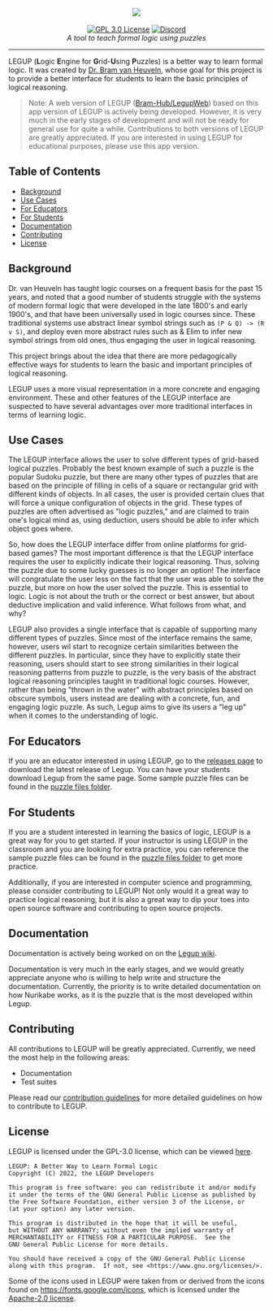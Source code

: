 <p align="center">
    <img src="https://user-images.githubusercontent.com/46334090/180582690-a65937c6-6766-40f7-a21e-c1d8bbb3b26a.png"></a>
    <br />
    <br />
    <a href="https://choosealicense.com/licenses/gpl-3.0/"><img src="https://img.shields.io/badge/license-GPL%203.0-red" alt="GPL 3.0 License"></a>
    <a href="https://discord.gg/Ym5p6zUQjE"><img src="https://img.shields.io/discord/882735190785527848.svg?label=discord&color=yellow&logo=discord" alt="Discord"></a>
    <br />
    <i>A tool to teach formal logic using puzzles</i>
</p>
<hr />

LEGUP (**L**ogic **E**ngine for **G**rid-**U**sing **P**uzzles) is a better way to learn formal logic. It was created by [Dr. Bram van Heuveln](https://science.rpi.edu/itws/faculty/bram-van-heuveln), whose goal for this project is to provide a better interface for students to learn the basic principles of logical reasoning.

> Note: A web version of LEGUP ([Bram-Hub/LegupWeb](https://github.com/Bram-Hub/LegupWeb)) based on this app version of LEGUP is actively being developed. However, it is very much in the early stages of development and will not be ready for general use for quite a while. Contributions to both versions of LEGUP are greatly appreciated. If you are interested in using LEGUP for educational purposes, please use this app version.

## Table of Contents
- [Background](#background)
- [Use Cases](#use-cases)
- [For Educators](#for-educators)
- [For Students](#for-students)
- [Documentation](#documentation)
- [Contributing](#contributing)
- [License](#license)

## Background
Dr. van Heuveln has taught logic courses on a frequent basis for the past 15 years, and noted that a good number of students struggle with the systems of modern formal logic that were developed in the late 1800's and early 1900's, and that have been universally used in logic courses since. These traditional systems use abstract linear symbol strings such as `(P & Q) -> (R v S)`, and deploy even more abstract rules such as & Elim to infer new symbol strings from old ones, thus engaging the user in logical reasoning. 

This project brings about the idea that there are more pedagogically effective ways for students to learn the basic and important principles of logical reasoning. 

LEGUP uses a more visual representation in a more concrete and engaging environment. These and other features of the LEGUP interface are suspected to have several advantages over more traditional interfaces in terms of learning logic.

## Use Cases
The LEGUP interface allows the user to solve different types of grid-based logical puzzles. Probably the best known example of such a puzzle is the popular Sudoku puzzle, but there are many other types of puzzles that are based on the principle of filling in cells of a square or rectangular grid with different kinds of objects. In all cases, the user is provided certain clues that will force a unique configuration of objects in the grid. These types of puzzles are often advertised as "logic puzzles," and are claimed to train one's logical mind as, using deduction, users should be able to infer which object goes where.

So, how does the LEGUP interface differ from online platforms for grid-based games? The most important difference is that the LEGUP interface requires the user to explicitly indicate their logical reasoning. Thus, solving the puzzle due to some lucky guesses is no longer an option! The interface will congratulate the user less on the fact that the user was able to solve the puzzle, but more on how the user solved the puzzle. This is essential to logic. Logic is not about the truth or the correct or best answer, but about deductive implication and valid inference. What follows from what, and why? 

LEGUP also provides a single interface that is capable of supporting many different types of puzzles. Since most of the interface remains the same, however, users wil start to recognize certain similarities between the different puzzles. In particular, since they have to explicitly state their reasoning, users should start to see strong similarities in their logical reasoning patterns from puzzle to puzzle, is the very basis of the abstract logical reasoning principles taught in traditional logic courses. However, rather than being "thrown in the water" with abstract principles based on obscure symbols, users instead are dealing with a concrete, fun, and engaging logic puzzle. As such, Legup aims to give its users a "leg up" when it comes to the understanding of logic.

## For Educators
If you are an educator interested in using LEGUP, go to the [releases page](https://github.com/Bram-Hub/Legup/releases) to download the latest release of Legup. You can have your students download Legup from the same page. Some sample puzzle files can be found in the [puzzle files folder](https://github.com/Bram-Hub/Legup/tree/master/puzzles%20files).

## For Students
If you are a student interested in learning the basics of logic, LEGUP is a great way for you to get started. If your instructor is using LEGUP in the classroom and you are looking for extra practice, you can reference the sample puzzle files can be found in the [puzzle files folder](https://github.com/Bram-Hub/Legup/tree/master/puzzles%20files) to get more practice.

Additionally, if you are interested in computer science and programming, please consider contributing to LEGUP! Not only would it a great way to practice logical reasoning, but it is also a great way to dip your toes into open source software and contributing to open source projects. 

## Documentation
Documentation is actively being worked on on the [Legup wiki](https://github.com/Bram-Hub/Legup/wiki). 

Documentation is very much in the early stages, and we would greatly appreciate anyone who is willing to help write and structure the documentation. Currently, the priority is to write detailed documentation on how Nurikabe works, as it is the puzzle that is the most developed within Legup.

## Contributing
All contributions to LEGUP will be greatly appreciated. Currently, we need the most help in the following areas:
- Documentation
- Test suites

Please read our [contribution guidelines](CONTRIBUTING.md) for more detailed guidelines on how to contribute to LEGUP.

## License
LEGUP is licensed under the GPL-3.0 license, which can be viewed [here](LICENSE).
```
LEGUP: A Better Way to Learn Formal Logic
Copyright (C) 2022, the LEGUP Developers

This program is free software: you can redistribute it and/or modify
it under the terms of the GNU General Public License as published by
the Free Software Foundation, either version 3 of the License, or
(at your option) any later version.

This program is distributed in the hope that it will be useful,
but WITHOUT ANY WARRANTY; without even the implied warranty of
MERCHANTABILITY or FITNESS FOR A PARTICULAR PURPOSE.  See the
GNU General Public License for more details.

You should have received a copy of the GNU General Public License
along with this program.  If not, see <https://www.gnu.org/licenses/>.
 ```

Some of the icons used in LEGUP were taken from or derived from the icons found on https://fonts.google.com/icons, which
is licensed under the [Apache-2.0 license](https://www.apache.org/licenses/LICENSE-2.0.html).

